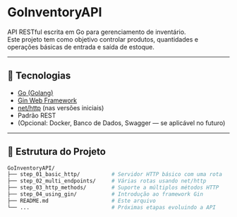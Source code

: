 # GoInventoryAPI

API RESTful escrita em Go para gerenciamento de inventário.  
Este projeto tem como objetivo controlar produtos, quantidades e operações básicas de entrada e saída de estoque.

---

## 🚀 Tecnologias

- [Go (Golang)](https://golang.org/)
- [Gin Web Framework](https://github.com/gin-gonic/gin)
- [net/http](https://pkg.go.dev/net/http) (nas versões iniciais)
- Padrão REST
- (Opcional: Docker, Banco de Dados, Swagger — se aplicável no futuro)

---

## 📁 Estrutura do Projeto

```bash
GoInventoryAPI/
├── step_01_basic_http/          # Servidor HTTP básico com uma rota
├── step_02_multi_endpoints/     # Várias rotas usando net/http
├── step_03_http_methods/        # Suporte a múltiplos métodos HTTP
├── step_04_using_gin/           # Introdução ao framework Gin
├── README.md                    # Este arquivo
└── ...                          # Próximas etapas evoluindo a API
